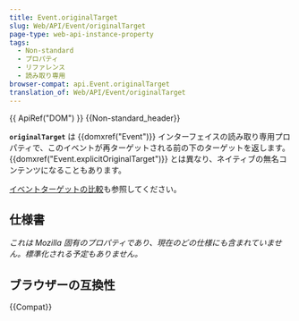 ```yaml
---
title: Event.originalTarget
slug: Web/API/Event/originalTarget
page-type: web-api-instance-property
tags:
  - Non-standard
  - プロパティ
  - リファレンス
  - 読み取り専用
browser-compat: api.Event.originalTarget
translation_of: Web/API/Event/originalTarget
---
```

{{ ApiRef("DOM") }} {{Non-standard_header}}

**`originalTarget`** は {{domxref("Event")}} インターフェイスの読み取り専用プロパティで、このイベントが再ターゲットされる前の下のターゲットを返します。 {{domxref("Event.explicitOriginalTarget")}} とは異なり、ネイティブの無名コンテンツになることもあります。

[イベントターゲットの比較](/ja/docs/Web/API/Event/Comparison_of_Event_Targets)も参照してください。

## 仕様書

_これは Mozilla 固有のプロパティであり、現在のどの仕様にも含まれていません。標準化される予定もありません。_

## ブラウザーの互換性

{{Compat}}
